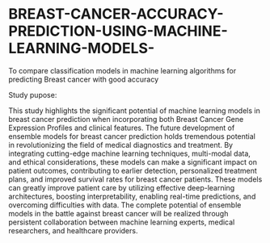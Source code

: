 # BREAST-CANCER-ACCURACY-PREDICTION-USING-MACHINE-LEARNING-MODELS-
                  
To compare classification models in machine learning algorithms for predicting Breast cancer with good accuracy  

Study pupose:

  This study highlights the significant potential of machine learning models in breast cancer prediction when incorporating both Breast Cancer Gene Expression Profiles and clinical features. The future development of ensemble models for breast cancer prediction holds tremendous potential in revolutionizing the field of medical diagnostics and treatment. By integrating cutting-edge machine learning techniques, multi-modal data, and ethical considerations, these models can make a significant impact on patient outcomes, contributing to earlier detection, personalized treatment plans, and improved survival rates for breast cancer patients. These models can greatly improve patient care by utilizing effective deep-learning architectures, boosting interpretability, enabling real-time predictions, and overcoming difficulties with data. The complete potential of ensemble models in the battle against breast cancer will be realized through persistent collaboration between machine learning experts, medical researchers, and healthcare providers. 
